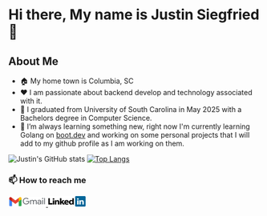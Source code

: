 # Hi there, My name is Justin Siegfried 👋

## About Me

- 🏠 My home town is Columbia, SC
- ❤️ I am passionate about backend develop and technology associated with it.
- 🔭 I graduated from University of South Carolina in May 2025 with a Bachelors degree in Computer Science.
- 🌱 I’m always learning something new, right now I'm currently learning Golang on [boot.dev](https://www.boot.dev/u/solidaccess34) and working on some personal projects that I will add to my github profile as I am working on them.

![Justin's GitHub stats](https://github-readme-stats.vercel.app/api?username=Siegfriedj2018&show_icons=true&theme=onedark)
[![Top Langs](https://github-readme-stats.vercel.app/api/top-langs/?username=Siegfriedj2018&langs_count=10&layout=compact&theme=onedark)](https://github.com/anuraghazra/github-readme-stats)

### 📫 How to reach me

<a href="mailto:justasiegfried09@gmail.com">
  <img src="./assets/Gmail2020.png" alt="Email Me" width="75">
</a>
<a href="https://www.linkedin.com/in/justin-siegfried-b91364114">
  <img src="./assets/LinkedIn-Logo.png" alt="LinkedIn" width="75">
</a>
<!--
**Siegfriedj2018/Siegfriedj2018** is a ✨ _special_ ✨ repository because its `README.md` (this file) appears on your GitHub profile.

Here are some ideas to get you started:

- I’m currently working on ...

- 👯 I’m looking to collaborate on ...
- 🤔 I’m looking for help with ...
- 💬 Ask me about ...

- 😄 Pronouns: ...
- ⚡ Fun fact: ...
-->
